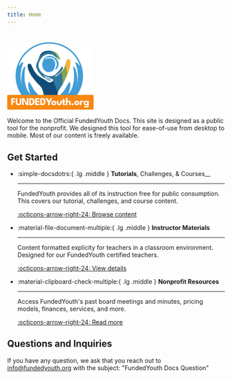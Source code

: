 ```yaml
---
title: Home
---
```

#

<img src="./assets/FundedYouth-Original.svg" style="max-width: 200px;" />

Welcome to the Official FundedYouth Docs. This site is designed as a public tool for the nonprofit. We designed this tool for ease-of-use from desktop to mobile. Most of our content is freely available.

## Get Started

<div class="grid cards" markdown>

-   :simple-docsdotrs:{ .lg .middle } __Tutorials__, Challenges, & Courses__

    ---

    FundedYouth provides all of its instruction free for public consumption. This covers our tutorial, challenges, and course content.

    [:octicons-arrow-right-24: Browse content](./tutorials/README.md)

-   :material-file-document-multiple:{ .lg .middle } __Instructor Materials__

    ---

    Content formatted explicity for teachers in a classroom environment. Designed for our FundedYouth certified teachers.

    [:octicons-arrow-right-24: View details](./instructors/README.md)

-   :material-clipboard-check-multiple:{ .lg .middle } __Nonprofit Resources__

    ---

    Access FundedYouth's past board meetings and minutes, pricing models, finances, services, and more.

    [:octicons-arrow-right-24: Read more](./nonprofit/)

</div>

## Questions and Inquiries

If you have any question, we ask that you reach out to [info@fundedyouth.org](https://fundedyouth.org/contact/) with the subject: "FundedYouth Docs Question"
